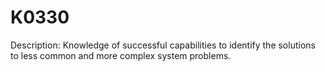 # K0330
Description: Knowledge of successful capabilities to identify the solutions to less common and more complex system problems.
